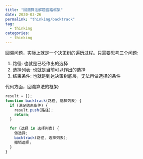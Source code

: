 ```yaml
---
title: "回溯算法解题套路框架"
date: 2020-03-26
permalink: "thinking/backtrack"
tag:
  - thinking
categories:
  - thinking
---
```


回溯问题，实际上就是一个决策树的遍历过程。只需要思考三个问题:

1. 路径: 也就是已经作出的选择
2. 选择列表: 也就是当前可以作出的选择
3. 结束条件: 也就是到达决策树底层，无法再做选择的条件

代码方面，回溯算法的框架:

```js
result = [];
function backtrack(路径, 选择列表) {
  if (满足结束条件) {
    result.push(路径);
    return;
  }

  for (选择 in 选择列表) {
    做选择;
    backtrack(路径, 选择列表);
    撤销选择;
  }
}
```

